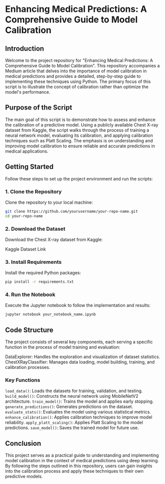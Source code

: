# Enhancing Medical Predictions: A Comprehensive Guide to Model Calibration

## Introduction

Welcome to the project repository for "Enhancing Medical Predictions: A Comprehensive Guide to Model Calibration". This repository accompanies a Medium article that delves into the importance of model calibration in medical predictions and provides a detailed, step-by-step guide to implementing these techniques using Python. The primary focus of this script is to illustrate the concept of calibration rather than optimize the model's performance.

## Purpose of the Script

The main goal of this script is to demonstrate how to assess and enhance the calibration of a predictive model. Using a publicly available Chest X-ray dataset from Kaggle, the script walks through the process of training a neural network model, evaluating its calibration, and applying calibration techniques such as Platt Scaling. The emphasis is on understanding and improving model calibration to ensure reliable and accurate predictions in medical applications.

## Getting Started

Follow these steps to set up the project environment and run the scripts:

### 1. Clone the Repository

Clone the repository to your local machine:

```bash
git clone https://github.com/yourusername/your-repo-name.git
cd your-repo-name
```

### 2. Download the Dataset
Download the Chest X-ray dataset from Kaggle:

Kaggle Dataset Link

### 3. Install Requirements
Install the required Python packages:
```bash
pip install -r requirements.txt
```
### 4. Run the Notebook
Execute the Jupyter notebook to follow the implementation and results:
```bash
jupyter notebook your_notebook_name.ipynb
```

## Code Structure
The project consists of several key components, each serving a specific function in the process of model training and evaluation:

DataExplorer: Handles the exploration and visualization of dataset statistics.
ChestXRayClassifier: Manages data loading, model building, training, and calibration processes.
### Key Functions

`load_data()`: Loads the datasets for training, validation, and testing.
`build_model()`: Constructs the neural network using MobileNetV2 architecture.
`train_model()`: Trains the model and applies early stopping.
`generate_predictions()`: Generates predictions on the dataset.
`evaluate_stats()`: Evaluates the model using various statistical metrics.
`enhance_calibration()`: Applies calibration techniques to improve model reliability.
`apply_platt_scaling()`: Applies Platt Scaling to the model predictions.
`save_model()`: Saves the trained model for future use.

## Conclusion
This project serves as a practical guide to understanding and implementing model calibration in the context of medical predictions using deep learning. By following the steps outlined in this repository, users can gain insights into the calibration process and apply these techniques to their own predictive models.
